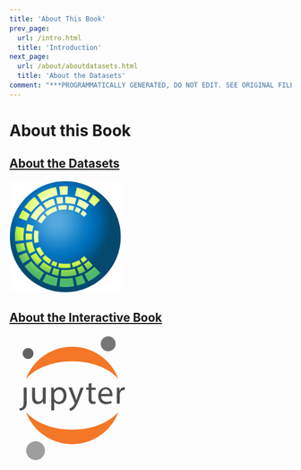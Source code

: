 ```yaml
---
title: 'About This Book'
prev_page:
  url: /intro.html
  title: 'Introduction'
next_page:
  url: /about/aboutdatasets.html
  title: 'About the Datasets'
comment: "***PROGRAMMATICALLY GENERATED, DO NOT EDIT. SEE ORIGINAL FILES IN /content***"
---
```

# About this Book

## [About the Datasets][datasets]
<a href="https://veerg24.github.io/myonlinebook/about/aboutdatasets.html">
<img src="CMAP_logo.png" style="width: 200px;"/>
</a>

## [About the Interactive Book][jupyterbook]
<!--<a href="https://veerg24.github.io/myonlinebook/about/aboutinteractivebooks.html">
<img src="jupyterbook.png" style="width: 200px;"/>
</a>-->
<svg width="225" height="225" viewBox="0 0 44 51" version="2.0" xmlns="http://www.w3.org/2000/svg" xmlns:xlink="http://www.w3.org/1999/xlink" xmlns:figma="http://www.figma.com/figma/ns">
<a xlink:href = "https://veerg24.github.io/myonlinebook/about/aboutinteractivebooks.html">
<title>Group.svg</title>
<desc>Created using Figma 0.90</desc>
<g id="Canvas" transform="translate(-1640 -2453)" figma:type="canvas">
<g id="Group" style="mix-blend-mode:normal;" figma:type="group">
<g id="Group" style="mix-blend-mode:normal;" figma:type="group">
<g id="Group" style="mix-blend-mode:normal;" figma:type="group">
<g id="g" style="mix-blend-mode:normal;" figma:type="group">
<g id="path" style="mix-blend-mode:normal;" figma:type="group">
<g id="path9 fill" style="mix-blend-mode:normal;" figma:type="vector">
<use xlink:href="#path0_fill" transform="translate(1640.54 2474.36)" fill="#4E4E4E" style="mix-blend-mode:normal;"/>
</g>
</g>
<g id="path" style="mix-blend-mode:normal;" figma:type="group">
<g id="path10 fill" style="mix-blend-mode:normal;" figma:type="vector">
<use xlink:href="#path1_fill" transform="translate(1645.68 2474.37)" fill="#4E4E4E" style="mix-blend-mode:normal;"/>
</g>
</g>
<g id="path" style="mix-blend-mode:normal;" figma:type="group">
<g id="path11 fill" style="mix-blend-mode:normal;" figma:type="vector">
<use xlink:href="#path2_fill" transform="translate(1653.39 2474.26)" fill="#4E4E4E" style="mix-blend-mode:normal;"/>
</g>
</g>
<g id="path" style="mix-blend-mode:normal;" figma:type="group">
<g id="path12 fill" style="mix-blend-mode:normal;" figma:type="vector">
<use xlink:href="#path3_fill" transform="translate(1660.43 2474.39)" fill="#4E4E4E" style="mix-blend-mode:normal;"/>
</g>
</g>
<g id="path" style="mix-blend-mode:normal;" figma:type="group">
<g id="path13 fill" style="mix-blend-mode:normal;" figma:type="vector">
<use xlink:href="#path4_fill" transform="translate(1667.55 2472.54)" fill="#4E4E4E" style="mix-blend-mode:normal;"/>
</g>
</g>
<g id="path" style="mix-blend-mode:normal;" figma:type="group">
<g id="path14 fill" style="mix-blend-mode:normal;" figma:type="vector">
<use xlink:href="#path5_fill" transform="translate(1672.47 2474.29)" fill="#4E4E4E" style="mix-blend-mode:normal;"/>
</g>
</g>
<g id="path" style="mix-blend-mode:normal;" figma:type="group">
<g id="path15 fill" style="mix-blend-mode:normal;" figma:type="vector">
<use xlink:href="#path6_fill" transform="translate(1679.98 2474.24)" fill="#4E4E4E" style="mix-blend-mode:normal;"/>
</g>
</g>
</g>
</g>
<g id="g" style="mix-blend-mode:normal;" figma:type="group">
<g id="path" style="mix-blend-mode:normal;" figma:type="group">
<g id="path16 fill" style="mix-blend-mode:normal;" figma:type="vector">
<use xlink:href="#path7_fill" transform="translate(1673.48 2453.69)" fill="#767677" style="mix-blend-mode:normal;"/>
</g>
</g>
<g id="path" style="mix-blend-mode:normal;" figma:type="group">
<g id="path17 fill" style="mix-blend-mode:normal;" figma:type="vector">
<use xlink:href="#path8_fill" transform="translate(1643.21 2484.27)" fill="#F37726" style="mix-blend-mode:normal;"/>
</g>
</g>
<g id="path" style="mix-blend-mode:normal;" figma:type="group">
<g id="path18 fill" style="mix-blend-mode:normal;" figma:type="vector">
<use xlink:href="#path9_fill" transform="translate(1643.21 2457.88)" fill="#F37726" style="mix-blend-mode:normal;"/>
</g>
</g>
<g id="path" style="mix-blend-mode:normal;" figma:type="group">
<g id="path19 fill" style="mix-blend-mode:normal;" figma:type="vector">
<use xlink:href="#path10_fill" transform="translate(1643.28 2496.09)" fill="#9E9E9E" style="mix-blend-mode:normal;"/>
</g>
</g>
<g id="path" style="mix-blend-mode:normal;" figma:type="group">
<g id="path20 fill" style="mix-blend-mode:normal;" figma:type="vector">
<use xlink:href="#path11_fill" transform="translate(1641.87 2458.43)" fill="#616262" style="mix-blend-mode:normal;"/>
</g>
</g>
</g>
</g>
</g>
</g>
<defs>
<path id="path0_fill" d="M 1.74498 5.47533C 1.74498 7.03335 1.62034 7.54082 1.29983 7.91474C 0.943119 8.23595 0.480024 8.41358 0 8.41331L 0.124642 9.3036C 0.86884 9.31366 1.59095 9.05078 2.15452 8.56466C 2.45775 8.19487 2.6834 7.76781 2.818 7.30893C 2.95261 6.85005 2.99341 6.36876 2.93798 5.89377L 2.93798 0L 1.74498 0L 1.74498 5.43972L 1.74498 5.47533Z"/>
<path id="path1_fill" d="M 5.50204 4.76309C 5.50204 5.43081 5.50204 6.02731 5.55545 6.54368L 4.496 6.54368L 4.42478 5.48423C 4.20318 5.85909 3.88627 6.16858 3.50628 6.38125C 3.12628 6.59392 2.69675 6.70219 2.26135 6.69503C 1.22861 6.69503 0 6.13415 0 3.84608L 0 0.0445149L 1.193 0.0445149L 1.193 3.6057C 1.193 4.84322 1.57583 5.67119 2.65309 5.67119C 2.87472 5.67358 3.09459 5.63168 3.29982 5.54796C 3.50505 5.46424 3.69149 5.34039 3.84822 5.18366C 4.00494 5.02694 4.1288 4.84049 4.21252 4.63527C 4.29623 4.43004 4.33813 4.21016 4.33575 3.98853L 4.33575 0L 5.52874 0L 5.52874 4.72748L 5.50204 4.76309Z"/>
<path id="path2_fill" d="M 0.0534178 2.27264C 0.0534178 1.44466 0.0534178 0.768036 0 0.153731L 1.06836 0.153731L 1.12177 1.2666C 1.3598 0.864535 1.70247 0.534594 2.11325 0.311954C 2.52404 0.0893145 2.98754 -0.0176786 3.45435 0.00238095C 5.03908 0.00238095 6.23208 1.32892 6.23208 3.30538C 6.23208 5.63796 4.7987 6.79535 3.24958 6.79535C 2.85309 6.81304 2.45874 6.7281 2.10469 6.54874C 1.75064 6.36937 1.44888 6.10166 1.22861 5.77151L 1.22861 5.77151L 1.22861 9.33269L 0.0534178 9.33269L 0.0534178 2.29935L 0.0534178 2.27264ZM 1.22861 4.00872C 1.23184 4.17026 1.24972 4.33117 1.28203 4.48948C 1.38304 4.88479 1.61299 5.23513 1.93548 5.48506C 2.25798 5.735 2.65461 5.87026 3.06262 5.86944C 4.31794 5.86944 5.05689 4.8456 5.05689 3.3588C 5.05689 2.05897 4.36246 0.946096 3.10714 0.946096C 2.61036 0.986777 2.14548 1.20726 1.79965 1.5662C 1.45382 1.92514 1.25079 2.3979 1.22861 2.89585L 1.22861 4.00872Z"/>
<path id="path3_fill" d="M 1.31764 0.0178059L 2.75102 3.85499C 2.90237 4.28233 3.06262 4.7987 3.16946 5.18153C 3.2941 4.7898 3.42764 4.29123 3.5879 3.82828L 4.88773 0.0178059L 6.14305 0.0178059L 4.36246 4.64735C 3.47216 6.87309 2.92908 8.02158 2.11 8.71601C 1.69745 9.09283 1.19448 9.35658 0.649917 9.48166L 0.356119 8.48453C 0.736886 8.35942 1.09038 8.16304 1.39777 7.90584C 1.8321 7.55188 2.17678 7.10044 2.4038 6.5882C 2.45239 6.49949 2.48551 6.40314 2.50173 6.3033C 2.49161 6.19586 2.46457 6.0907 2.42161 5.9917L 0 0L 1.29983 0L 1.31764 0.0178059Z"/>
<path id="path4_fill" d="M 2.19013 0L 2.19013 1.86962L 3.8995 1.86962L 3.8995 2.75992L 2.19013 2.75992L 2.19013 6.26769C 2.19013 7.06896 2.42161 7.53191 3.08043 7.53191C 3.31442 7.53574 3.54789 7.5088 3.77486 7.45179L 3.82828 8.34208C 3.48794 8.45999 3.12881 8.51431 2.76882 8.50234C 2.53042 8.51726 2.29161 8.48043 2.06878 8.39437C 1.84595 8.30831 1.64438 8.17506 1.47789 8.00377C 1.11525 7.51873 0.949826 6.91431 1.01494 6.31221L 1.01494 2.75102L 0 2.75102L 0 1.86072L 1.03274 1.86072L 1.03274 0.275992L 2.19013 0Z"/>
<path id="path5_fill" d="M 1.17716 3.57899C 1.153 3.88093 1.19468 4.18451 1.29933 4.46876C 1.40398 4.75301 1.5691 5.01114 1.78329 5.22532C 1.99747 5.43951 2.2556 5.60463 2.53985 5.70928C 2.8241 5.81393 3.12768 5.85561 3.42962 5.83145C 4.04033 5.84511 4.64706 5.72983 5.21021 5.49313L 5.41498 6.38343C 4.72393 6.66809 3.98085 6.80458 3.23375 6.78406C 2.79821 6.81388 2.36138 6.74914 1.95322 6.59427C 1.54505 6.43941 1.17522 6.19809 0.869071 5.88688C 0.562928 5.57566 0.327723 5.2019 0.179591 4.79125C 0.0314584 4.38059 -0.0260962 3.94276 0.0108748 3.50777C 0.0108748 1.54912 1.17716 0 3.0824 0C 5.21911 0 5.75329 1.86962 5.75329 3.06262C 5.76471 3.24644 5.76471 3.43079 5.75329 3.61461L 1.15046 3.61461L 1.17716 3.57899ZM 4.66713 2.6887C 4.70149 2.45067 4.68443 2.20805 4.61709 1.97718C 4.54976 1.74631 4.43372 1.53255 4.2768 1.35031C 4.11987 1.16808 3.92571 1.0216 3.70739 0.920744C 3.48907 0.81989 3.25166 0.767006 3.01118 0.765656C 2.52201 0.801064 2.06371 1.01788 1.72609 1.37362C 1.38847 1.72935 1.19588 2.19835 1.18607 2.6887L 4.66713 2.6887Z"/>
<path id="path6_fill" d="M 0.0534178 2.19228C 0.0534178 1.42663 0.0534178 0.767806 0 0.162404L 1.06836 0.162404L 1.06836 1.43553L 1.12177 1.43553C 1.23391 1.04259 1.4656 0.694314 1.78468 0.439049C 2.10376 0.183783 2.4944 0.034196 2.90237 0.0110538C 3.01466 -0.00368459 3.12839 -0.00368459 3.24068 0.0110538L 3.24068 1.12393C 3.10462 1.10817 2.9672 1.10817 2.83114 1.12393C 2.427 1.13958 2.04237 1.30182 1.7491 1.58035C 1.45583 1.85887 1.27398 2.23462 1.23751 2.63743C 1.20422 2.8196 1.18635 3.00425 1.1841 3.18941L 1.1841 6.65267L 0.00890297 6.65267L 0.00890297 2.20118L 0.0534178 2.19228Z"/>
<path id="path7_fill" d="M 6.03059 2.83565C 6.06715 3.43376 5.92485 4.02921 5.6218 4.54615C 5.31875 5.0631 4.86869 5.47813 4.32893 5.73839C 3.78917 5.99864 3.18416 6.09233 2.59097 6.00753C 1.99778 5.92272 1.44326 5.66326 0.998048 5.26219C 0.552837 4.86113 0.23709 4.33661 0.0910307 3.75546C -0.0550287 3.17431 -0.0247891 2.56283 0.177897 1.99893C 0.380583 1.43503 0.746541 0.944221 1.22915 0.589037C 1.71176 0.233853 2.28918 0.0303686 2.88784 0.00450543C 3.28035 -0.0170932 3.67326 0.0391144 4.04396 0.169896C 4.41467 0.300677 4.75587 0.503453 5.04794 0.766561C 5.34 1.02967 5.57718 1.34792 5.74582 1.70301C 5.91446 2.0581 6.01124 2.44303 6.03059 2.83565L 6.03059 2.83565Z"/>
<path id="path8_fill" d="M 18.6962 7.12238C 10.6836 7.12238 3.64131 4.24672 0 0C 1.41284 3.82041 3.96215 7.1163 7.30479 9.44404C 10.6474 11.7718 14.623 13.0196 18.6962 13.0196C 22.7695 13.0196 26.745 11.7718 30.0877 9.44404C 33.4303 7.1163 35.9796 3.82041 37.3925 4.0486e-13C 33.7601 4.24672 26.7445 7.12238 18.6962 7.12238Z"/>
<path id="path9_fill" d="M 18.6962 5.89725C 26.7089 5.89725 33.7512 8.77291 37.3925 13.0196C 35.9796 9.19922 33.4303 5.90333 30.0877 3.57559C 26.745 1.24785 22.7695 4.0486e-13 18.6962 0C 14.623 4.0486e-13 10.6474 1.24785 7.30479 3.57559C 3.96215 5.90333 1.41284 9.19922 0 13.0196C 3.64131 8.76401 10.648 5.89725 18.6962 5.89725Z"/>
<path id="path10_fill" d="M 7.59576 3.56656C 7.64276 4.31992 7.46442 5.07022 7.08347 5.72186C 6.70251 6.3735 6.13619 6.89698 5.45666 7.22561C 4.77713 7.55424 4.01515 7.67314 3.26781 7.56716C 2.52046 7.46117 1.82158 7.13511 1.26021 6.63051C 0.698839 6.12591 0.300394 5.46561 0.115637 4.73375C -0.0691191 4.00188 -0.0318219 3.23159 0.222777 2.52099C 0.477376 1.8104 0.93775 1.19169 1.54524 0.743685C 2.15274 0.295678 2.87985 0.0386595 3.63394 0.00537589C 4.12793 -0.0210471 4.62229 0.0501173 5.08878 0.214803C 5.55526 0.37949 5.98473 0.63447 6.35264 0.965179C 6.72055 1.29589 7.01971 1.69584 7.233 2.1422C 7.4463 2.58855 7.56957 3.07256 7.59576 3.56656L 7.59576 3.56656Z"/>
<path id="path11_fill" d="M 2.25061 4.37943C 1.81886 4.39135 1.39322 4.27535 1.02722 4.04602C 0.661224 3.81668 0.371206 3.48424 0.193641 3.09052C 0.0160762 2.69679 -0.0411078 2.25935 0.0292804 1.83321C 0.0996686 1.40707 0.294486 1.01125 0.589233 0.695542C 0.883981 0.37983 1.2655 0.158316 1.68581 0.0588577C 2.10611 -0.0406005 2.54644 -0.0135622 2.95143 0.136572C 3.35641 0.286707 3.70796 0.553234 3.96186 0.902636C 4.21577 1.25204 4.3607 1.66872 4.37842 2.10027C 4.39529 2.6838 4.18131 3.25044 3.78293 3.67715C 3.38455 4.10387 2.83392 4.35623 2.25061 4.37943Z"/>
</defs>
</a>
</svg>

[datasets]: https://veerg24.github.io/myonlinebook/about/aboutdatasets.html
[jupyterbook]: https://veerg24.github.io/myonlinebook/about/aboutinteractivebooks.html